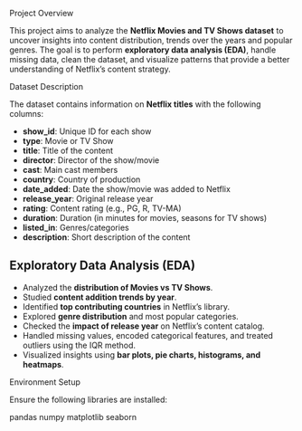Project Overview

This project aims to analyze the **Netflix Movies and TV Shows dataset** to uncover insights into content distribution, trends over the years 
and popular genres. The goal is to perform **exploratory data analysis (EDA)**, handle missing data, clean the dataset, and visualize patterns 
that provide a better understanding of Netflix’s content strategy.

Dataset Description

The dataset contains information on **Netflix titles** with the following columns:

* **show\_id**: Unique ID for each show
* **type**: Movie or TV Show
* **title**: Title of the content
* **director**: Director of the show/movie
* **cast**: Main cast members
* **country**: Country of production
* **date\_added**: Date the show/movie was added to Netflix
* **release\_year**: Original release year
* **rating**: Content rating (e.g., PG, R, TV-MA)
* **duration**: Duration (in minutes for movies, seasons for TV shows)
* **listed\_in**: Genres/categories
* **description**: Short description of the content


## Exploratory Data Analysis (EDA)

* Analyzed the **distribution of Movies vs TV Shows**.
* Studied **content addition trends by year**.
* Identified **top contributing countries** in Netflix’s library.
* Explored **genre distribution** and most popular categories.
* Checked the **impact of release year** on Netflix’s content catalog.
* Handled missing values, encoded categorical features, and treated outliers using the IQR method.
* Visualized insights using **bar plots, pie charts, histograms, and heatmaps**.


Environment Setup

Ensure the following libraries are installed:


pandas 
numpy 
matplotlib 
seaborn
